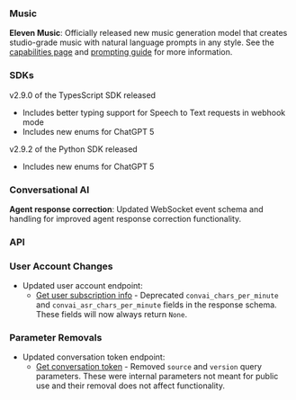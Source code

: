 ### Music

**Eleven Music**: Officially released new music generation model that creates studio-grade music with natural language prompts in any style. See the [capabilities page](/docs/capabilities/music) and [prompting guide](/docs/best-practices/prompting/eleven-music) for more information.

### SDKs

v2.9.0 of the TypesScript SDK released

- Includes better typing support for Speech to Text requests in webhook mode
- Includes new enums for ChatGPT 5

v2.9.2 of the Python SDK released

- Includes new enums for ChatGPT 5

### Conversational AI

**Agent response correction**: Updated WebSocket event schema and handling for improved agent response correction functionality.

### API

<Accordion title="View API changes">

### User Account Changes

- Updated user account endpoint:
  - [Get user subscription info](/docs/api-reference/user/get-user-subscription-info) - Deprecated `convai_chars_per_minute` and `convai_asr_chars_per_minute` fields in the response schema. These fields will now always return `None`.

### Parameter Removals

- Updated conversation token endpoint:
  - [Get conversation token](/docs/api-reference/conversations/get-webrtc-token) - Removed `source` and `version` query parameters. These were internal parameters not meant for public use and their removal does not affect functionality.

</Accordion>
